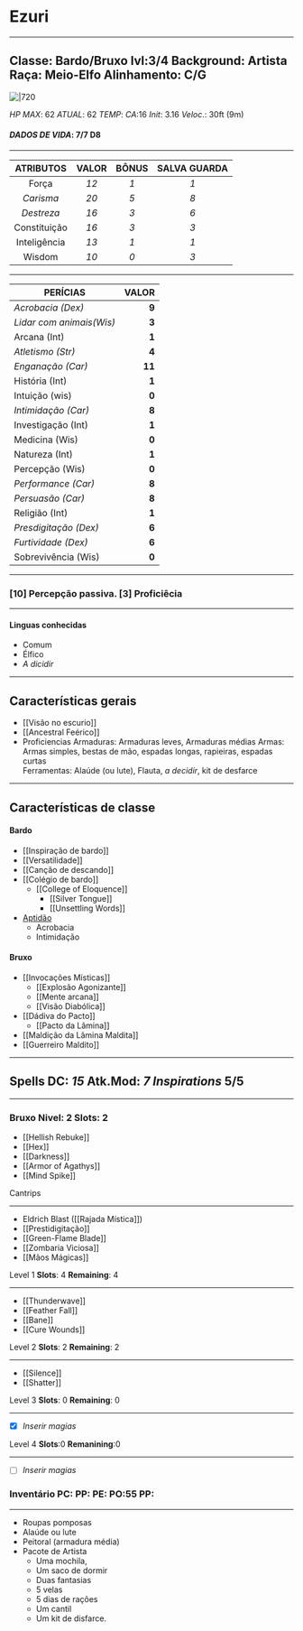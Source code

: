 # Ezuri 
---
**Classe**:  Bardo/Bruxo      **lvl**:3/4        **Background**: Artista
**Raça**: Meio-Elfo       **Alinhamento**: C/G
---
![|720](https://pbs.twimg.com/media/Dc8tu_dU8AYZeX_?format=jpg&name=medium)

*HP MAX*: 62   *ATUAL*: 62   *TEMP*: 
*CA*:16    *Init*: 3.16   *Veloc*.: 30ft (9m)
#### *DADOS DE VIDA*:  7/7 D8
---
|**ATRIBUTOS**|**VALOR**|**BÔNUS**|**SALVA GUARDA**|
|:----------:|:-----------:|:-----:|:---:|
|Força| *12* | *1* | *1* |
|*Carisma*| *20* | *5* | *8* |
|*Destreza*| *16* | *3* | *6* |
|Constituição| *16* | *3*| *3* |
|Inteligência| *13* | *1* | *1* |
|Wisdom| *10* | *0* | *3* |

---
|**PERÍCIAS**| **VALOR**|
|---|---:|
|*Acrobacia (Dex)*| **9** |
|*Lidar com animais(Wis)*| **3** |
|Arcana (Int)| **1** |
|*Atletismo (Str)*| **4** |
|*Enganação (Car)*| **11** |
|História (Int)| **1** |
|Intuição (wis)| **0** |
|*Intimidação (Car)*| **8** |
|Investigação (Int)| **1** |
|Medicina (Wis)| **0** |
|Natureza (Int)| **1** |
|Percepção (Wis)| **0** |
|*Performance (Car)*| **8** |
|*Persuasão (Car)*| **8** |
|Religião (Int)| **1** |
|*Presdigitação (Dex)*| **6** |
|*Furtividade (Dex)*| **6** |
|Sobrevivência (Wis)| **0** |

---
### [**10**] Percepção passiva.      [**3**] Proficiêcia
---
 #### Linguas conhecidas
- Comum
- Élfico
- *A dicidir*
---
## Características gerais 
- [[Visão no escurio]]
- [[Ancestral Feérico]]
- Proficiencias
	Armaduras: Armaduras leves, Armaduras médias
	Armas: Armas simples, bestas de mão, espadas longas, rapieiras, espadas curtas  
	Ferramentas: Alaúde (ou lute), Flauta, *a decidir*, kit de desfarce
---
## Características de classe

#### **Bardo**
- [[Inspiração de bardo]]
- [[Versatilidade]]
- [[Canção de descando]]
- [[Colégio de bardo]]
	- [[College of Eloquence]] 
		- [[Silver Tongue]]
		- [[Unsettling Words]]
- [Aptidão](Aptidão.md)
	- Acrobacia
	- Intimidação

#### **Bruxo**
- [[Invocações Místicas]]
	- [[Explosão Agonizante]]
	- [[Mente arcana]]
	- [[Visão Diabólica]]
- [[Dádiva do Pacto]]
	- [[Pacto da Lâmina]]
- [[Maldição da Lâmina Maldita]]
- [[Guerreiro Maldito]]
***
## Spells              DC: *15*     Atk.Mod: *7*         ***Inspirations*** 5/5
---
### **Bruxo** Nivel: 2  Slots: 2

- [[Hellish Rebuke]]
- [[Hex]]
- [[Darkness]]
- [[Armor of Agathys]]
- [[Mind Spike]]

Cantrips
***
- Eldrich Blast ([[Rajada Mística]])
- [[Prestidigitação]]
- [[Green-Flame Blade]]
- [[Zombaria Viciosa]]
- [[Mãos Mágicas]]

Level  1       **Slots**: 4    **Remaining**: 4
***
- [[Thunderwave]]
- [[Feather Fall]]
- [[Bane]]
- [[Cure Wounds]]

Level 2        **Slots**: 2   **Remaining**: 2
***
- [[Silence]]
- [[Shatter]]

Level 3       **Slots**: 0    **Remaining**: 0
***
- [x] *Inserir magias* 

Level 4      **Slots**:0      **Remanining**:0
***
- [ ] *Inserir magias*



### Inventário      **PC**:    **PP**:  **PE**:  **PO**:55   **PP**:
***
* Roupas pomposas
* Alaúde ou lute
* Peitoral (armadura média)
* Pacote de Artista 
	* Uma mochila, 
	* Um saco de dormir
	* Duas fantasias 
	* 5 velas
	* 5 dias de rações
	* Um cantil 
	* Um kit de disfarce.